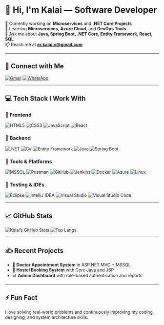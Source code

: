 # 👋 Hi, I'm Kalai — Software Developer

🔭 Currently working on **Microservices** and **.NET Core Projects**  
🌱 Learning **Microservices**, **Azure Cloud**, and **DevOps Tools**  
💬 Ask me about **Java, Spring Boot, .NET Core, Entity Framework, React, SQL**  
📫 Reach me at **[er.kalai.v@gmail.com](mailto:er.kalai.v@gmail.com)**

---

## 🔗 Connect with Me

<a href="mailto:er.kalai.v@gmail.com"><img src="https://img.shields.io/badge/Gmail-D14836?style=for-the-badge&logo=gmail&logoColor=white" alt="Gmail"></a>
<a href="https://wa.me/9715368722"><img src="https://img.shields.io/badge/WhatsApp-25D366?style=for-the-badge&logo=whatsapp&logoColor=white" alt="WhatsApp"></a>

---

## 💻 Tech Stack I Work With

### 🚀 Frontend
![HTML5](https://img.shields.io/badge/html5-%23E34F26.svg?style=for-the-badge&logo=html5&logoColor=white)
![CSS3](https://img.shields.io/badge/css3-%231572B6.svg?style=for-the-badge&logo=css3&logoColor=white)
![JavaScript](https://img.shields.io/badge/javascript-%23F7DF1E.svg?style=for-the-badge&logo=javascript&logoColor=black)
![React](https://img.shields.io/badge/react-%2361DAFB.svg?style=for-the-badge&logo=react&logoColor=black)

### 🧠 Backend
![.NET](https://img.shields.io/badge/.NET-512BD4?style=for-the-badge&logo=dotnet&logoColor=white)
![C#](https://img.shields.io/badge/c%23-%23239120.svg?style=for-the-badge&logo=csharp&logoColor=white)
![Entity Framework](https://img.shields.io/badge/Entity%20Framework-512BD4?style=for-the-badge&logo=dotnet&logoColor=white)
![Java](https://img.shields.io/badge/java-%23ED8B00.svg?style=for-the-badge&logo=java&logoColor=white)
![Spring Boot](https://img.shields.io/badge/Spring_Boot-F2F4F9?style=for-the-badge&logo=spring-boot)

### 🧰 Tools & Platforms
![MSSQL](https://img.shields.io/badge/sql-%2300f.svg?style=for-the-badge&logo=Microsoft-SQL-Server&logoColor=white)
![Postman](https://img.shields.io/badge/Postman-FF6C37?style=for-the-badge&logo=postman&logoColor=white)
![GitHub](https://img.shields.io/badge/GitHub-181717?style=for-the-badge&logo=github&logoColor=white)
![Jenkins](https://img.shields.io/badge/Jenkins-D24939?style=for-the-badge&logo=jenkins&logoColor=white)
![Docker](https://img.shields.io/badge/docker-%230db7ed.svg?style=for-the-badge&logo=docker&logoColor=white)
![Azure](https://img.shields.io/badge/Microsoft_Azure-0089D6?style=for-the-badge&logo=microsoft-azure&logoColor=white)
![Linux](https://img.shields.io/badge/Linux-FCC624?style=for-the-badge&logo=linux&logoColor=black)

### 🧪 Testing & IDEs
![Eclipse](https://img.shields.io/badge/Eclipse-2C2255?style=for-the-badge&logo=eclipse&logoColor=white)
![IntelliJ IDEA](https://img.shields.io/badge/IntelliJ_IDEA-000000.svg?style=for-the-badge&logo=intellij-idea&logoColor=white)
![Visual Studio](https://img.shields.io/badge/Visual_Studio-5C2D91?style=for-the-badge&logo=visual-studio&logoColor=white)
![Visual Studio Code](https://img.shields.io/badge/Visual_Studio_Code-007ACC?style=for-the-badge&logo=visual-studio-code&logoColor=white)

---

## 📈 GitHub Stats

![Kalai’s GitHub Stats](https://github-readme-stats.vercel.app/api?username=erkalai&show_icons=true&theme=github_dark)
![Top Langs](https://github-readme-stats.vercel.app/api/top-langs/?username=erkalai&layout=compact&theme=github_dark)

---

## ✍️ Recent Projects
- 🏥 **Doctor Appointment System** in ASP.NET MVC + MSSQL
- 🏨 **Hostel Booking System** with Core Java and JSP
- 📊 **Admin Dashboard** with role-based authentication and reports

---

## ⚡ Fun Fact
I love solving real-world problems and continuously improving my coding, designing, and system architecture skills.
